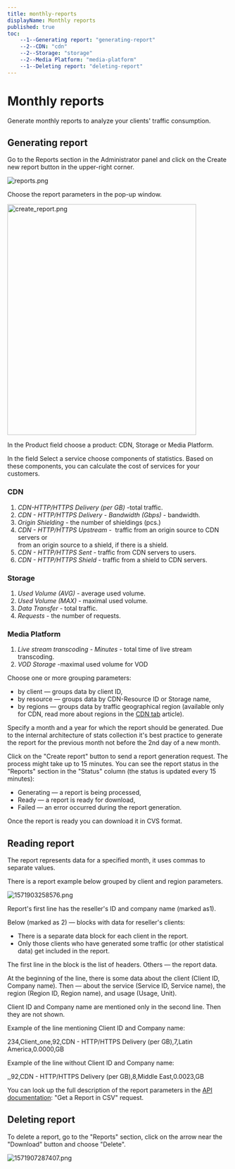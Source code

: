 ```yaml
---
title: monthly-reports
displayName: Monthly reports
published: true
toc:
    --1--Generating report: "generating-report"
    --2--CDN: "cdn"
    --2--Storage: "storage"
    --2--Media Platform: "media-platform"
    --1--Deleting report: "deleting-report"
---
```


# Monthly reports

Generate monthly reports to analyze your clients' traffic consumption.

Generating report
-----------------

Go to the Reports section in the Administrator panel and click on the Create new report button in the upper-right corner.

<img src="https://reseller.support.gcore.com/hc/article_attachments/360002431177/reports.png" alt="reports.png">

Choose the report parameters in the pop-up window.

<img src="https://reseller.support.gcore.com/hc/article_attachments/360016699638/create_report.png" alt="create_report.png" width="429" height="524">

In the Product field choose a product: CDN, Storage or Media Platform.

In the field Select a service choose components of statistics. Based on these components, you can calculate the cost of services for your customers.

### CDN

1.  _CDN-HTTP/HTTPS Delivery (per GB)_ -total traffic.
2.  _CDN - HTTP/HTTPS Delivery - Bandwidth (Gbps)_ - bandwidth.
3.  _Origin Shielding_ - the number of shieldings (pcs.)
4.  _CDN - HTTP/HTTPS Upstream_ -  traffic from an origin source to CDN servers or  
    from an origin source to a shield, if there is a shield. 
5.  _CDN - HTTP/HTTPS Sent_ - traffic from CDN servers to users.
6.  _CDN - HTTP/HTTPS Shield_ - traffic from a shield to CDN servers.

### Storage

1.  _Used Volume (AVG)_ - average used volume.
2.  _Used Volume (MAX)_ - maximal used volume.
3.  _Data Transfer_ - total traffic.
4.  _Requests_ - the number of requests.

### Media Platform

1.  _Live stream transcoding - Minutes -_ total time of live stream transcoding.
2.  _VOD Storage_ -maximal used volume for VOD

Choose one or more grouping parameters:

*   by client — groups data by client ID,
*   by resource — groups data by CDN-Resource ID or Storage name,
*   by regions — groups data by traffic geographical region (available only for CDN, read more about regions in the [CDN tab](https://reseller.gcorelabs.com/hc/en-us/articles/115005740089-CDN-Tab) article).

Specify a month and a year for which the report should be generated. Due to the internal architecture of stats collection it's best practice to generate the report for the previous month not before the 2nd day of a new month.

Click on the "Create report" button to send a report generation request. The process might take up to 15 minutes. You can see the report status in the "Reports" section in the "Status" column (the status is updated every 15 minutes):

*   Generating — a report is being processed,
*   Ready — a report is ready for download,
*   Failed — an error occurred during the report generation.

Once the report is ready you can download it in CVS format.

Reading report
--------------

The report represents data for a specified month, it uses commas to separate values.

There is a report example below grouped by client and region parameters.

<img src="https://reseller.support.gcore.com/hc/article_attachments/360004399717/1571903258576.png" alt="1571903258576.png">

Report's first line has the reseller's ID and company name (marked as1).

Below (marked as 2) — blocks with data for reseller's clients:

*   There is a separate data block for each client in the report.
*   Only those clients who have generated some traffic (or other statistical data) get included in the report.

The first line in the block is the list of headers. Others — the report data.

At the beginning of the line, there is some data about the client (Client ID, Company name). Then — about the service (Service ID, Service name), the region (Region ID, Region name), and usage (Usage, Unit).

Client ID and Company name are mentioned only in the second line. Then they are not shown.

Example of the line mentioning Client ID and Company name:

234,Client\_one,92,CDN - HTTP/HTTPS Delivery (per GB),7,Latin America,0.0000,GB

Example of the line without Client ID and Company name:

,,92,CDN - HTTP/HTTPS Delivery (per GB),8,Middle East,0.0023,GB

You can look up the full description of the report parameters in the [API documentation](https://reseller.gcorelabs.com/hc/ru/articles/115005838145): "Get a Report in CSV" request.

Deleting report
---------------

To delete a report, go to the "Reports" section, click on the arrow near the "Download" button and choose "Delete".

<img src="https://reseller.support.gcore.com/hc/article_attachments/360004483458/1571907287407.png" alt="1571907287407.png">